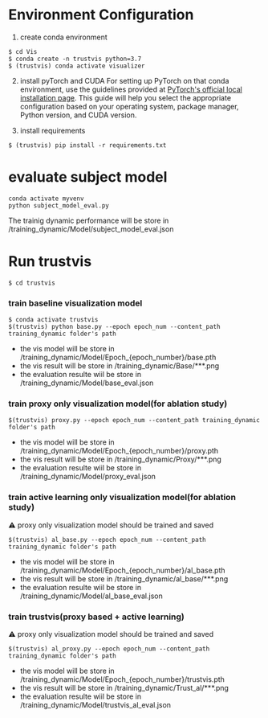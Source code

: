 # Environment Configuration
1. create conda environment
```
$ cd Vis
$ conda create -n trustvis python=3.7
$ (trustvis) conda activate visualizer
```

2. install pyTorch and CUDA
For setting up PyTorch on that conda environment, use the guidelines provided at [PyTorch's official local installation page](https://pytorch.org/get-started/locally/). This guide will help you select the appropriate configuration based on your operating system, package manager, Python version, and CUDA version.

3. install requirements
```
$ (trustvis) pip install -r requirements.txt
```


# evaluate subject model

```
conda activate myvenv
python subject_model_eval.py
```
The trainig dynamic performance will be store in /training_dynamic/Model/subject_model_eval.json


# Run trustvis 
```
$ cd trustvis
```
### train baseline visualization model
```
$ conda activate trustvis
$(trustvis) python base.py --epoch epoch_num --content_path training_dynamic folder's path
```
- the vis model will be store in /training_dynamic/Model/Epoch_{epoch_number}/base.pth
- the vis result will be store in /training_dynamic/Base/***.png
- the evaluation resulte wiil be store in /training_dynamic/Model/base_eval.json

### train proxy only visualization model(for ablation study)
```
$(trustvis) proxy.py --epoch epoch_num --content_path training_dynamic folder's path
```
- the vis model will be store in /training_dynamic/Model/Epoch_{epoch_number}/proxy.pth
- the vis result will be store in /training_dynamic/Proxy/***.png
- the evaluation resulte wiil be store in /training_dynamic/Model/proxy_eval.json

### train active learning only visualization model(for ablation study)
⚠️ proxy only visualization model should be trained and saved
```
$(trustvis) al_base.py --epoch epoch_num --content_path training_dynamic folder's path
```
- the vis model will be store in /training_dynamic/Model/Epoch_{epoch_number}/al_base.pth
- the vis result will be store in /training_dynamic/al_base/***.png
- the evaluation resulte wiil be store in /training_dynamic/Model/al_base_eval.json
### train trustvis(proxy based + active learning)
⚠️ proxy only visualization model should be trained and saved
```
$(trustvis) al_proxy.py --epoch epoch_num --content_path training_dynamic folder's path
```
- the vis model will be store in /training_dynamic/Model/Epoch_{epoch_number}/trustvis.pth
- the vis result will be store in /training_dynamic/Trust_al/***.png
- the evaluation resulte wiil be store in /training_dynamic/Model/trustvis_al_eval.json